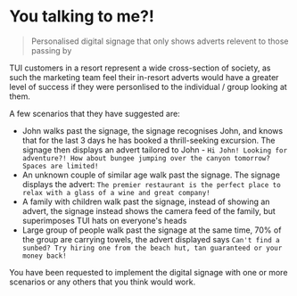 # You talking to me?!
> Personalised digital signage that only shows adverts relevent to those passing by

TUI customers in a resort represent a wide cross-section of society, as such the marketing team feel their in-resort adverts would have a greater level of success if they were personlised to the individual / group looking at them.

A few scenarios that they have suggested are:
- John walks past the signage, the signage recognises John, and knows that for the last 3 days he has booked a thrill-seeking excursion. The signage then displays an advert tailored to John - `Hi John! Looking for adventure?! How about bungee jumping over the canyon tomorrow? Spaces are limited!`
- An unknown couple of similar age walk past the signage. The signage displays the advert: `The premier restaurant is the perfect place to relax with a glass of a wine and great company!`
- A family with children walk past the signage, instead of showing an advert, the signage instead shows the camera feed of the family, but superimposes TUI hats on everyone's heads
- Large group of people walk past the signage at the same time, 70% of the group are carrying towels, the advert displayed says `Can't find a sunbed? Try hiring one from the beach hut, tan guaranteed or your money back!`

You have been requested to implement the digital signage with one or more scenarios or any others that you think would work.
